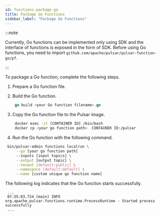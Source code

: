 ```yaml
---
id: functions-package-go
title: Package Go Functions
sidebar_label: "Package Go Functions"
---
```


:::note

Currently, Go functions can be implemented only using SDK and the interface of functions is exposed in the form of SDK. Before using Go functions, you need to import `github.com/apache/pulsar/pulsar-function-go/pf`.

:::

To package a Go function, complete the following steps.

1. Prepare a Go function file.
2. Build the Go function.

   ```go
    go build <your Go function filename>.go
   ```

3. Copy the Go function file to the Pulsar image.

   ```bash
    docker exec -it [CONTAINER ID] /bin/bash
    docker cp <your go function path>  CONTAINER ID:/pulsar
   ```

  4. Run the Go function with the following command.

   ```bash
    bin/pulsar-admin functions localrun \
        --go [your go function path]
        --inputs [input topics] \
        --output [output topic] \
        --tenant [default:public] \
        --namespace [default:default] \
        --name [custom unique go function name]
   ```

   The following log indicates that the Go function starts successfully.

   ```text
    ...
    07:55:03.724 [main] INFO  org.apache.pulsar.functions.runtime.ProcessRuntime - Started process successfully
    ...
   ```

